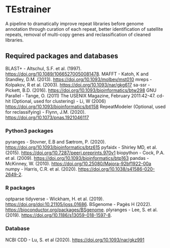 # TEstrainer
A pipeline to dramatically improve repeat libraries before genome annotation through curation of each repeat, better identification of satellite repeats, removal of multi-copy genes and reclassification of cleaned libraries.


## Required packages and databases

BLAST+ - Altschul, S.F. et al. (1997). https://doi.org/10.1089/10665270050081478.
MAFFT - Katoh, K and Standley, D.M. (2013). https://doi.org/10.1093/molbev/mst010
mreps - Kolpakov, R et al. (2003). https://doi.org/10.1093/nar/gkg617
sa-ssr - Pickett, B.D. (2016). https://doi.org/10.1093/bioinformatics/btw298
GNU Parallel - Tange, O. (2011) The USENIX Magazine, February 2011:42-47.
cd-hit (Optional, used for clustering) - Li, W (2006) https://doi.org/10.1093/bioinformatics/btl158
RepeatModeler (Optional, used for reclassifying) - Flynn, J.M. (2020). https://doi.org/10.1073/pnas.1921046117

### Python3 packages
pyranges - Stovner, E.B and Sætrom, P. (2020). https://doi.org/10.1093/bioinformatics/btz615
pyfaidx - Shirley MD, et al. (2015). https://doi.org/10.7287/peerj.preprints.970v1
biopython - Cock, P.A. et al. (2009). https://doi.org/10.1093/bioinformatics/btp163
pandas - McKinney, W. (2010). https://doi.org/10.25080/Majora-92bf1922-00a 
numpy - Harris, C.R. et al. (2020). https://doi.org/10.1038/s41586-020-2649-2. 

### R packages
optparse
tidyverse -  Wickham, H. et al. (2019). https://doi.org/doi:10.21105/joss.01686. 
BSgenome - Pagès H (2022). https://bioconductor.org/packages/BSgenome.
plyranges - Lee, S. et al. (2019). https://doi.org/10.1186/s13059-018-1597-8.

### Database
NCBI CDD - Lu, S. et al (2020). https://doi.org/10.1093/nar/gkz991 